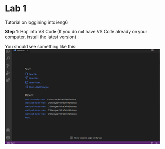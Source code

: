 # **Lab 1**
Tutorial on loggining into ieng6

**Step 1**:
Hop into VS Code (If you do not have VS Code already on your computer, install the latest version)

You should see something like this:
![Image](vscode.png)
